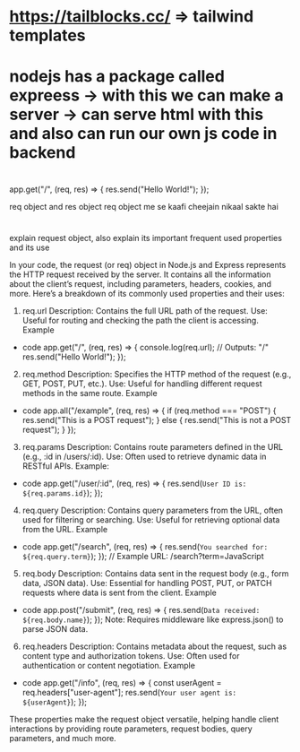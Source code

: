 # https://tailblocks.cc/ => tailwind templates

# nodejs has a package called expreess -> with this we can make a server -> can serve html with this and also can run our own js code in backend

#

app.get("/", (req, res) => {
res.send("Hello World!");
});

req object and res object
req object me se kaafi cheejain nikaal sakte hai

#

explain request object, also explain its important frequent used properties and its use

In your code, the request (or req) object in Node.js and Express represents the HTTP request received by the server. It contains all the information about the client’s request, including parameters, headers, cookies, and more. Here’s a breakdown of its commonly used properties and their uses:

1. req.url
   Description: Contains the full URL path of the request.
   Use: Useful for routing and checking the path the client is accessing.
   Example

- code
  app.get("/", (req, res) => {
  console.log(req.url); // Outputs: "/"
  res.send("Hello World!");
  });

2. req.method
   Description: Specifies the HTTP method of the request (e.g., GET, POST, PUT, etc.).
   Use: Useful for handling different request methods in the same route.
   Example

- code
  app.all("/example", (req, res) => {
  if (req.method === "POST") {
  res.send("This is a POST request");
  } else {
  res.send("This is not a POST request");
  }
  });

3. req.params
   Description: Contains route parameters defined in the URL (e.g., :id in /users/:id).
   Use: Often used to retrieve dynamic data in RESTful APIs.
   Example:

- code
  app.get("/user/:id", (req, res) => {
  res.send(`User ID is: ${req.params.id}`);
  });

4. req.query
   Description: Contains query parameters from the URL, often used for filtering or searching.
   Use: Useful for retrieving optional data from the URL.
   Example

- code
  app.get("/search", (req, res) => {
  res.send(`You searched for: ${req.query.term}`);
  });
  // Example URL: /search?term=JavaScript

5. req.body
   Description: Contains data sent in the request body (e.g., form data, JSON data).
   Use: Essential for handling POST, PUT, or PATCH requests where data is sent from the client.
   Example

- code
  app.post("/submit", (req, res) => {
  res.send(`Data received: ${req.body.name}`);
  });
  Note: Requires middleware like express.json() to parse JSON data.

6. req.headers
   Description: Contains metadata about the request, such as content type and authorization tokens.
   Use: Often used for authentication or content negotiation.
   Example

- code
  app.get("/info", (req, res) => {
  const userAgent = req.headers["user-agent"];
  res.send(`Your user agent is: ${userAgent}`);
  });

These properties make the request object versatile, helping handle client interactions by providing route parameters, request bodies, query parameters, and much more.
